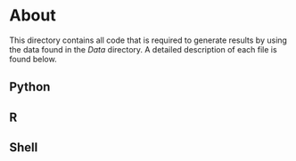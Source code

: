 # About

This directory contains all code that is required to generate results by using the data found in the *Data* directory. A detailed description of each file is found below.

## Python

## R 

## Shell
